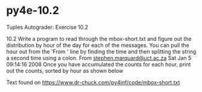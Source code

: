 # py4e-10.2
Tuples Autograder: Exercise 10.2

10.2 Write a program to read through the mbox-short.txt and figure out the distribution by hour of the day for each of the messages. You can pull the hour out from the 'From ' line by finding the time and then splitting the string a second time using a colon.
From stephen.marquard@uct.ac.za Sat Jan  5 09:14:16 2008
Once you have accumulated the counts for each hour, print out the counts, sorted by hour as shown below

Text found on https://www.dr-chuck.com/py4inf/code/mbox-short.txt 
